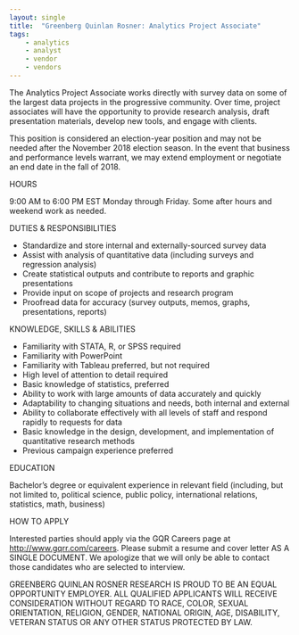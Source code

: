 ```yaml
---
layout: single
title:  "Greenberg Quinlan Rosner: Analytics Project Associate"
tags: 
    - analytics
    - analyst
    - vendor
    - vendors
---
```


The Analytics Project Associate works directly with survey data on some of the largest data projects in the progressive community. Over time, project associates will have the opportunity to provide research analysis, draft presentation materials, develop new tools, and engage with clients.

This position is considered an election-year position and may not be needed after the November 2018 election season. In the event that business and performance levels warrant, we may extend employment or negotiate an end date in the fall of 2018.

HOURS

9:00 AM to 6:00 PM EST Monday through Friday.  Some after hours and weekend work as needed.

DUTIES & RESPONSIBILITIES

* Standardize and store internal and externally-sourced survey data
* Assist with analysis of quantitative data (including surveys and regression analysis)
* Create statistical outputs and contribute to reports and graphic presentations
* Provide input on scope of projects and research program
* Proofread data for accuracy (survey outputs, memos, graphs, presentations, reports)

KNOWLEDGE, SKILLS & ABILITIES

* Familiarity with STATA, R, or SPSS required
* Familiarity with PowerPoint
* Familiarity with Tableau preferred, but not required
* High level of attention to detail required
* Basic knowledge of statistics, preferred
* Ability to work with large amounts of data accurately and quickly
* Adaptability to changing situations and needs, both internal and external
* Ability to collaborate effectively with all levels of staff and respond rapidly to requests for data
* Basic knowledge in the design, development, and implementation of quantitative research methods
* Previous campaign experience preferred

EDUCATION

Bachelor’s degree or equivalent experience in relevant field (including, but not limited to, political science, public policy, international relations, statistics, math, business)

HOW TO APPLY

Interested parties should apply via the GQR Careers page at http://www.gqrr.com/careers. Please submit a resume and cover letter AS A SINGLE DOCUMENT. We apologize that we will only be able to contact those candidates who are selected to interview.

GREENBERG QUINLAN ROSNER RESEARCH IS PROUD TO BE AN EQUAL OPPORTUNITY EMPLOYER. ALL QUALIFIED APPLICANTS WILL RECEIVE CONSIDERATION WITHOUT REGARD TO RACE, COLOR, SEXUAL ORIENTATION, RELIGION, GENDER, NATIONAL ORIGIN, AGE, DISABILITY, VETERAN STATUS OR ANY OTHER STATUS PROTECTED BY LAW.
